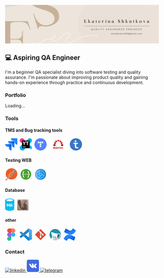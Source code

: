 ![Header](https://raw.githubusercontent.com/shkutkova/shkutkova/refs/heads/main/assets/Ekaterina%20Shkutkova.png)

## 💻 Aspiring QA Engineer
I'm a beginner QA specialist diving into software testing and quality assurance.
I'm passionate about improving product quality and gaining hands-on experience through practice and continuous development.

### Portfolio
Loading...

### Tools
#### TMS and Bug tracking tools

<div>
  <img src="https://raw.githubusercontent.com/shkutkova/shkutkova/refs/heads/main/assets/jira.png" title="Jira" alt="Jira" width="40" height="40"/>&nbsp
  <img src="https://raw.githubusercontent.com/shkutkova/shkutkova/552c824fc92b48c4ff71f6570d30341e8eb16946/assets/youtrack.svg" title="YouTrack" alt="YouTrack" width="40" height="40"/>&nbsp
  <img src="https://raw.githubusercontent.com/shkutkova/shkutkova/refs/heads/main/assets/yt.webp" title="Yandex_Tracker" alt="Yandex_Tracker" width="40" height="40"/>&nbsp
  <img src="https://raw.githubusercontent.com/shkutkova/shkutkova/refs/heads/main/assets/redmine.png" title="Redmine" alt="Redmine" width="60" height="40"/>&nbsp
  <img src="https://raw.githubusercontent.com/shkutkova/shkutkova/refs/heads/main/assets/testit.png" title="TestIT" alt="TestIT" width="40" height="40"/>&nbsp
</div>

#### Testing WEB

<div>
  <img src="https://raw.githubusercontent.com/shkutkova/shkutkova/552c824fc92b48c4ff71f6570d30341e8eb16946/assets/postman.svg" title="Postman" alt="Postman" width="40" height="40"/>&nbsp
  <img src="https://raw.githubusercontent.com/shkutkova/shkutkova/552c824fc92b48c4ff71f6570d30341e8eb16946/assets/swagger.svg" title="Swagger" alt="Swagger" width="40" height="40"/>&nbsp
  <img src="https://raw.githubusercontent.com/shkutkova/shkutkova/refs/heads/main/assets/devtools.png" title="Devtools" alt="Devtools" width="40" height="40"/>&nbsp
</div>

#### Database

<div>
  <img src="https://raw.githubusercontent.com/shkutkova/shkutkova/552c824fc92b48c4ff71f6570d30341e8eb16946/assets/sql-database-generic.svg" title="SQL" alt="SQL" width="30" height="40"/>&nbsp
  <img src="https://raw.githubusercontent.com/shkutkova/shkutkova/552c824fc92b48c4ff71f6570d30341e8eb16946/assets/dbeaver.svg" title="DBeaver" alt="DBeaver" width="40" height="40"/>&nbsp
</div>

#### other

<div>
  <img src="https://raw.githubusercontent.com/shkutkova/shkutkova/552c824fc92b48c4ff71f6570d30341e8eb16946/assets/figma.svg" title="Figma" alt="SQL" width="40" height="40"/>&nbsp
  <img src="https://raw.githubusercontent.com/shkutkova/shkutkova/552c824fc92b48c4ff71f6570d30341e8eb16946/assets/visual-studio-code.svg" title="VSC" alt="VSC" width="40" height="40"/>&nbsp
  <img src="https://raw.githubusercontent.com/shkutkova/shkutkova/552c824fc92b48c4ff71f6570d30341e8eb16946/assets/file-type-git.svg" title="GIT" alt="GIT" width="40" height="40"/>&nbsp
  <img src="https://raw.githubusercontent.com/shkutkova/shkutkova/74fe5e3cd955f05a9b947f4fbbe651f6582bd0a9/assets/apps-charles.svg" title="Charles" alt="Charles" width="40" height="40"/>&nbsp
  <img src="https://raw.githubusercontent.com/shkutkova/shkutkova/8e2479d7a32f1d056db2ab0bbd5da49ac73c753d/assets/confluence.svg" title="conf" alt="conf" width="40" height="40"/>&nbsp
</div>


### Contact

  <div id="badges">
  <a href="https://vk.com/k.shkutkova" target="_blank">
      <img src="https://cdn-icons-png.flaticon.com/512/2504/2504799.png" width="40" height="40" alt="linkedin" />
    </a>
    <a href="https://https://www.linkedin.com/in/katerina-shkutkova-398862283/" target="_blank">
      <img src="https://raw.githubusercontent.com/shkutkova/shkutkova/refs/heads/main/assets/vk.png" width="40" height="40" alt="linkedin" />
    </a>
    <a href="https://t.me/wazowski_394" target="_blank">
      <img src="https://cdn-icons-png.flaticon.com/512/2111/2111646.png" width="40" height="40" alt="telegram" />
    </a>
  </div>



